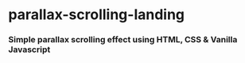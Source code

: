 # parallax-scrolling-landing

### Simple parallax scrolling effect using HTML, CSS & Vanilla Javascript